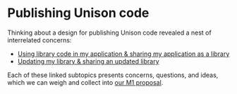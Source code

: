 # Publishing Unison code

Thinking about a design for publishing Unison code revealed a nest of interrelated concerns:

  - [Using library code in my application & sharing my application as a library](publishing-library1.md)
  - [Updating my library & sharing an updated library](publishing-library2.md)

<!-- * [Upgrading my application with an updated library](publishing-library3.md) -->

Each of these linked subtopics presents concerns, questions, and ideas, which we can weigh and collect into [our M1 proposal](publishing-M1.md).
